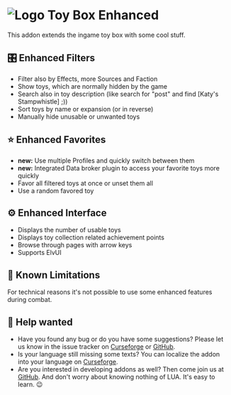 # ![Logo](https://wow.zamimg.com/images/wow/icons/medium/trade_archaeology_chestoftinyglassanimals.jpg) Toy Box Enhanced
This addon extends the ingame toy box with some cool stuff.

## 🎛️ Enhanced Filters
- Filter also by Effects, more Sources and Faction
- Show toys, which are normally hidden by the game
- Search also in toy description (like search for "post" and find [Katy's Stampwhistle] ;))
- Sort toys by name or expansion (or in reverse)
- Manually hide unusable or unwanted toys

## ⭐ Enhanced Favorites
- __new:__ Use multiple Profiles and quickly switch between them
- __new:__ Integrated Data broker plugin to access your favorite toys more quickly
- Favor all filtered toys at once or unset them all
- Use a random favored toy

## ⚙️ Enhanced Interface
- Displays the number of usable toys
- Displays toy collection related achievement points
- Browse through pages with arrow keys
- Supports ElvUI

## 🛑 Known Limitations
For technical reasons it's not possible to use some enhanced features during combat.

## 🙋 Help wanted
- Have you found any bug or do you have some suggestions? Please let us know in the issue tracker on [Curseforge](https://www.curseforge.com/wow/addons/toy-box-enhanced/issues) or [GitHub](https://github.com/exochron/ToyBoxEnhanced/issues).
- Is your language still missing some texts? You can localize the addon into your language on [Curseforge](https://www.curseforge.com/wow/addons/toy-box-enhanced/localization).
- Are you interested in developing addons as well? Then come join us at [GitHub](https://github.com/exochron/ToyBoxEnhanced). And don't worry about knowing nothing of LUA. It's easy to learn. 😉
